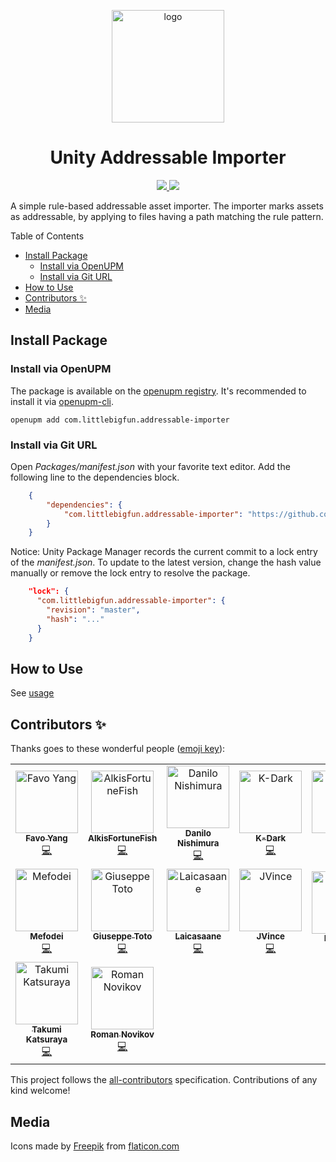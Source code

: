 <p align="center">
  <img width="180" src="https://raw.githubusercontent.com/favoyang/unity-addressable-importer/master/Media~/icon-512.png" alt="logo">
</p>
<h1 align="center">Unity Addressable Importer</h1>
<p align="center">
  <a href="https://openupm.com/packages/com.littlebigfun.addressable-importer/">
    <img src="https://img.shields.io/npm/v/com.littlebigfun.addressable-importer?label=openupm&amp;registry_uri=https://package.openupm.com" />
  </a>
  <a href="#contributors">
    <img src="https://img.shields.io/badge/all_contributors-4-orange.svg?style=flat-square"/>
  </a>
</p>

A simple rule-based addressable asset importer. The importer marks assets as addressable, by applying to files having a path matching the rule pattern.

Table of Contents

- [Install Package](#install-package)
  - [Install via OpenUPM](#install-via-openupm)
  - [Install via Git URL](#install-via-git-url)
- [How to Use](#how-to-use)
- [Contributors ✨](#contributors-)
- [Media](#media)

## Install Package

### Install via OpenUPM

The package is available on the [openupm registry](https://openupm.com). It's recommended to install it via [openupm-cli](https://github.com/openupm/openupm-cli).

```
openupm add com.littlebigfun.addressable-importer
```

### Install via Git URL

Open *Packages/manifest.json* with your favorite text editor. Add the following line to the dependencies block.

```json
    {
        "dependencies": {
            "com.littlebigfun.addressable-importer": "https://github.com/favoyang/unity-addressable-importer.git"
        }
    }
```

Notice: Unity Package Manager records the current commit to a lock entry of the *manifest.json*. To update to the latest version, change the hash value manually or remove the lock entry to resolve the package.

```json
    "lock": {
      "com.littlebigfun.addressable-importer": {
        "revision": "master",
        "hash": "..."
      }
    }
```

## How to Use

See [usage](./Documentation~/AddressableImporter.md)

## Contributors ✨

Thanks goes to these wonderful people ([emoji key](https://allcontributors.org/docs/en/emoji-key)):

<!-- ALL-CONTRIBUTORS-LIST:START - Do not remove or modify this section -->
<!-- prettier-ignore-start -->
<!-- markdownlint-disable -->
<table>
  <tbody>
    <tr>
      <td align="center"><a href="http://littlebigfun.com"><img src="https://avatars2.githubusercontent.com/u/125390?v=4?s=100" width="100px;" alt="Favo Yang"/><br /><sub><b>Favo Yang</b></sub></a><br /><a href="https://github.com/favoyang/unity-addressable-importer/commits?author=favoyang" title="Code">💻</a></td>
      <td align="center"><a href="https://github.com/AlkisFortuneFish"><img src="https://avatars2.githubusercontent.com/u/43749706?v=4?s=100" width="100px;" alt="AlkisFortuneFish"/><br /><sub><b>AlkisFortuneFish</b></sub></a><br /><a href="https://github.com/favoyang/unity-addressable-importer/commits?author=AlkisFortuneFish" title="Code">💻</a></td>
      <td align="center"><a href="http://www.insanegames.com.br"><img src="https://avatars0.githubusercontent.com/u/2972924?v=4?s=100" width="100px;" alt="Danilo Nishimura"/><br /><sub><b>Danilo Nishimura</b></sub></a><br /><a href="https://github.com/favoyang/unity-addressable-importer/commits?author=danilonishi" title="Code">💻</a></td>
      <td align="center"><a href="https://github.com/K-Dark"><img src="https://avatars2.githubusercontent.com/u/44504098?v=4?s=100" width="100px;" alt="K-Dark"/><br /><sub><b>K-Dark</b></sub></a><br /><a href="https://github.com/favoyang/unity-addressable-importer/commits?author=K-Dark" title="Code">💻</a></td>
      <td align="center"><a href="http://www.cnblogs.com/tudas"><img src="https://avatars0.githubusercontent.com/u/1911170?v=4?s=100" width="100px;" alt="caochao"/><br /><sub><b>caochao</b></sub></a><br /><a href="https://github.com/favoyang/unity-addressable-importer/commits?author=caochao" title="Code">💻</a></td>
      <td align="center"><a href="https://light11.hatenadiary.com/"><img src="https://avatars0.githubusercontent.com/u/47441314?v=4?s=100" width="100px;" alt="Haruki Yano"/><br /><sub><b>Haruki Yano</b></sub></a><br /><a href="https://github.com/favoyang/unity-addressable-importer/commits?author=Haruma-K" title="Code">💻</a></td>
      <td align="center"><a href="http://www.fireboltgames.com"><img src="https://avatars3.githubusercontent.com/u/123872?v=4?s=100" width="100px;" alt="Edwin Lyons"/><br /><sub><b>Edwin Lyons</b></sub></a><br /><a href="https://github.com/favoyang/unity-addressable-importer/commits?author=eAi" title="Code">💻</a></td>
    </tr>
    <tr>
      <td align="center"><a href="http://greenbuttongames.com"><img src="https://avatars1.githubusercontent.com/u/7457166?v=4?s=100" width="100px;" alt="Mefodei"/><br /><sub><b>Mefodei</b></sub></a><br /><a href="https://github.com/favoyang/unity-addressable-importer/commits?author=Mefodei" title="Code">💻</a></td>
      <td align="center"><a href="http://giuseppetoto.it"><img src="https://avatars.githubusercontent.com/u/6715157?v=4?s=100" width="100px;" alt="Giuseppe Toto"/><br /><sub><b>Giuseppe Toto</b></sub></a><br /><a href="https://github.com/favoyang/unity-addressable-importer/commits?author=gtoto007" title="Code">💻</a></td>
      <td align="center"><a href="https://laicasaane.xyz"><img src="https://avatars.githubusercontent.com/u/1594982?v=4?s=100" width="100px;" alt="Laicasaane"/><br /><sub><b>Laicasaane</b></sub></a><br /><a href="https://github.com/favoyang/unity-addressable-importer/commits?author=laicasaane" title="Code">💻</a></td>
      <td align="center"><a href="https://github.com/JVinceW"><img src="https://avatars.githubusercontent.com/u/11038182?v=4?s=100" width="100px;" alt="JVince"/><br /><sub><b>JVince</b></sub></a><br /><a href="https://github.com/favoyang/unity-addressable-importer/commits?author=JVinceW" title="Code">💻</a></td>
      <td align="center"><a href="https://github.com/fantasyz"><img src="https://avatars.githubusercontent.com/u/3223242?v=4?s=100" width="100px;" alt="Nick Mok"/><br /><sub><b>Nick Mok</b></sub></a><br /><a href="https://github.com/favoyang/unity-addressable-importer/issues?q=author%3Afantasyz" title="Bug reports">🐛</a></td>
      <td align="center"><a href="https://github.com/KarolGu"><img src="https://avatars.githubusercontent.com/u/81965750?v=4?s=100" width="100px;" alt="KarolGu"/><br /><sub><b>KarolGu</b></sub></a><br /><a href="https://github.com/favoyang/unity-addressable-importer/issues?q=author%3AKarolGu" title="Bug reports">🐛</a></td>
      <td align="center"><a href="https://kotobank.ch/~vaartis"><img src="https://avatars.githubusercontent.com/u/14316128?v=4?s=100" width="100px;" alt="vaartis"/><br /><sub><b>vaartis</b></sub></a><br /><a href="https://github.com/favoyang/unity-addressable-importer/commits?author=vaartis" title="Code">💻</a></td>
    </tr>
    <tr>
      <td align="center"><a href="https://github.com/teck124"><img src="https://avatars.githubusercontent.com/u/21362117?v=4?s=100" width="100px;" alt="Takumi Katsuraya"/><br /><sub><b>Takumi Katsuraya</b></sub></a><br /><a href="https://github.com/favoyang/unity-addressable-importer/commits?author=teck124" title="Code">💻</a></td>
      <td align="center"><a href="https://github.com/ese9"><img src="https://avatars.githubusercontent.com/u/38282199?v=4?s=100" width="100px;" alt="Roman Novikov"/><br /><sub><b>Roman Novikov</b></sub></a><br /><a href="https://github.com/favoyang/unity-addressable-importer/commits?author=ese9" title="Code">💻</a></td>
    </tr>
  </tbody>
  <tfoot>
    
  </tfoot>
</table>

<!-- markdownlint-restore -->
<!-- prettier-ignore-end -->

<!-- ALL-CONTRIBUTORS-LIST:END -->

This project follows the [all-contributors](https://github.com/all-contributors/all-contributors) specification. Contributions of any kind welcome!

## Media

Icons made by [Freepik](https://www.flaticon.com/authors/freepik) from [flaticon.com](http://www.flaticon.com)
